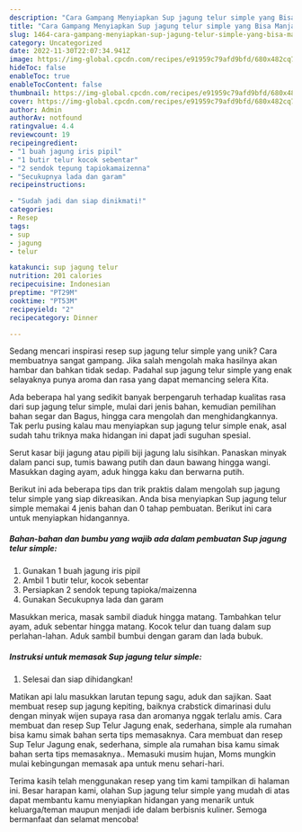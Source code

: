```yaml
---
description: "Cara Gampang Menyiapkan Sup jagung telur simple yang Bisa Manjain Lidah"
title: "Cara Gampang Menyiapkan Sup jagung telur simple yang Bisa Manjain Lidah"
slug: 1464-cara-gampang-menyiapkan-sup-jagung-telur-simple-yang-bisa-manjain-lidah
category: Uncategorized
date: 2022-11-30T22:07:34.941Z
image: https://img-global.cpcdn.com/recipes/e91959c79afd9bfd/680x482cq70/sup-jagung-telur-simple-foto-resep-utama.jpg
hideToc: false
enableToc: true
enableTocContent: false
thumbnail: https://img-global.cpcdn.com/recipes/e91959c79afd9bfd/680x482cq70/sup-jagung-telur-simple-foto-resep-utama.jpg
cover: https://img-global.cpcdn.com/recipes/e91959c79afd9bfd/680x482cq70/sup-jagung-telur-simple-foto-resep-utama.jpg
author: Admin
authorAv: notfound
ratingvalue: 4.4
reviewcount: 19
recipeingredient:
- "1 buah jagung iris pipil"
- "1 butir telur kocok sebentar"
- "2 sendok tepung tapiokamaizenna"
- "Secukupnya lada dan garam"
recipeinstructions:

- "Sudah jadi dan siap dinikmati!"
categories:
- Resep
tags:
- sup
- jagung
- telur

katakunci: sup jagung telur 
nutrition: 201 calories
recipecuisine: Indonesian
preptime: "PT29M"
cooktime: "PT53M"
recipeyield: "2"
recipecategory: Dinner

---
```





Sedang mencari inspirasi resep sup jagung telur simple yang unik? Cara membuatnya sangat gampang. Jika salah mengolah maka hasilnya akan hambar dan bahkan tidak sedap. Padahal sup jagung telur simple yang enak selayaknya punya aroma dan rasa yang dapat memancing selera Kita.





Ada beberapa hal yang sedikit banyak berpengaruh terhadap kualitas rasa dari sup jagung telur simple, mulai dari jenis bahan, kemudian pemilihan bahan segar dan Bagus, hingga cara mengolah dan menghidangkannya. Tak perlu pusing kalau mau menyiapkan sup jagung telur simple enak,      asal sudah tahu triknya maka hidangan ini dapat jadi suguhan spesial.














Serut kasar biji jagung atau pipili biji jagung lalu sisihkan. Panaskan minyak dalam panci sup, tumis bawang putih dan daun bawang hingga wangi. Masukkan daging ayam, aduk hingga kaku dan berwarna putih.






Berikut ini ada beberapa tips dan trik praktis dalam mengolah sup jagung telur simple yang siap dikreasikan. Anda bisa menyiapkan Sup jagung telur simple memakai 4 jenis bahan dan 0 tahap pembuatan. Berikut ini cara untuk menyiapkan hidangannya.

<!--inarticleads1-->

##### Bahan-bahan dan bumbu yang wajib ada dalam pembuatan Sup jagung telur simple:

1. Gunakan 1 buah jagung iris pipil
1. Ambil 1 butir telur, kocok sebentar
1. Persiapkan 2 sendok tepung tapioka/maizenna
1. Gunakan Secukupnya lada dan garam


Masukkan merica, masak sambil diaduk hingga matang. Tambahkan telur ayam, aduk sebentar hingga matang. Kocok telur dan tuang dalam sup perlahan-lahan. Aduk sambil bumbui dengan garam dan lada bubuk. 

<!--inarticleads2-->

##### Instruksi untuk memasak Sup jagung telur simple:


1. Selesai dan siap dihidangkan!

Matikan api lalu masukkan larutan tepung sagu, aduk dan sajikan. Saat membuat resep sup jagung kepiting, baiknya crabstick dimarinasi dulu dengan minyak wijen supaya rasa dan aromanya nggak terlalu amis. Cara membuat dan resep Sup Telur Jagung enak, sederhana, simple ala rumahan bisa kamu simak bahan serta tips memasaknya. Cara membuat dan resep Sup Telur Jagung enak, sederhana, simple ala rumahan bisa kamu simak bahan serta tips memasaknya.. Memasuki musim hujan, Moms mungkin mulai kebingungan memasak apa untuk menu sehari-hari. 

Terima kasih telah menggunakan resep yang tim kami tampilkan di halaman ini. Besar harapan kami, olahan Sup jagung telur simple yang mudah di atas dapat membantu kamu menyiapkan hidangan yang menarik untuk keluarga/teman maupun menjadi ide dalam berbisnis kuliner. Semoga bermanfaat dan selamat mencoba!
